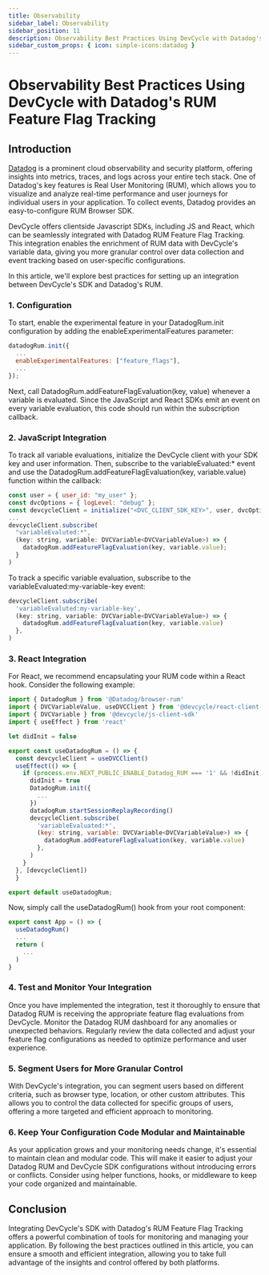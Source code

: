```yaml
---
title: Observability
sidebar_label: Observability
sidebar_position: 11
description: Observability Best Practices Using DevCycle with Datadog's RUM Feature Flag Tracking
sidebar_custom_props: { icon: simple-icons:datadog }
---
```


# Observability Best Practices Using DevCycle with Datadog's RUM Feature Flag Tracking

## Introduction

[Datadog](https://www.Datadoghq.com/) is a prominent cloud observability and security platform, offering insights into
metrics, traces, and logs across your entire tech stack. One of Datadog's key features is Real User Monitoring (RUM),
which allows you to visualize and analyze real-time performance and user journeys for individual users in your
application. To collect events, Datadog provides an easy-to-configure RUM Browser SDK.

DevCycle offers clientside Javascript SDKs, including JS and React, which can be seamlessly integrated with Datadog RUM
Feature Flag Tracking. This integration enables the enrichment of RUM data with DevCycle's variable data, giving you
more granular control over data collection and event tracking based on user-specific configurations.

In this article, we'll explore best practices for setting up an integration between DevCycle's SDK and Datadog's RUM.

### 1. Configuration

To start, enable the experimental feature in your DatadogRum.init configuration by adding the enableExperimentalFeatures
parameter:

```javascript
datadogRum.init({
  ...
  enableExperimentalFeatures: ["feature_flags"],
  ...
});
```

Next, call DatadogRum.addFeatureFlagEvaluation(key, value) whenever a variable is evaluated. Since the JavaScript and
React SDKs emit an event on every variable evaluation, this code should run within the subscription callback.

### 2. JavaScript Integration

To track all variable evaluations, initialize the DevCycle client with your SDK key and user information. Then,
subscribe to the variableEvaluated:\* event and use the DatadogRum.addFeatureFlagEvaluation(key, variable.value)
function within the callback:

```javascript
const user = { user_id: "my_user" };
const dvcOptions = { logLevel: "debug" };
const devcycleClient = initialize("<DVC_CLIENT_SDK_KEY>", user, dvcOptions);
...
devcycleClient.subscribe(
  "variableEvaluted:*",
  (key: string, variable: DVCVariable<DVCVariableValue>) => {
    datadogRum.addFeatureFlagEvaluation(key, variable.value);
  }
)
```

To track a specific variable evaluation, subscribe to the variableEvaluated:my-variable-key event:

```javascript
devcycleClient.subscribe(
  'variableEvaluted:my-variable-key',
  (key: string, variable: DVCVariable<DVCVariableValue>) => {
    datadogRum.addFeatureFlagEvaluation(key, variable.value)
  },
)
```

### 3. React Integration

For React, we recommend encapsulating your RUM code within a React hook. Consider the following example:

```javascript
import { DatadogRum } from '@Datadog/browser-rum'
import { DVCVariableValue, useDVCClient } from '@devcycle/react-client-sdk'
import { DVCVariable } from '@devcycle/js-client-sdk'
import { useEffect } from 'react'

let didInit = false

export const useDatadogRum = () => {
  const devcycleClient = useDVCClient()
  useEffect(() => {
    if (process.env.NEXT_PUBLIC_ENABLE_Datadog_RUM === '1' && !didInit) {
      didInit = true
      DatadogRum.init({
        ...
      })
      datadogRum.startSessionReplayRecording()
      devcycleClient.subscribe(
        'variableEvaluated:*',
        (key: string, variable: DVCVariable<DVCVariableValue>) => {
          datadogRum.addFeatureFlagEvaluation(key, variable.value)
        },
      )
    }
  }, [devcycleClient])
  }

export default useDatadogRum;
```

Now, simply call the useDatadogRum() hook from your root component:

```javascript
export const App = () => {
  useDatadogRum()
  ...
  return (
    ...
  )
}
```

### 4. Test and Monitor Your Integration

Once you have implemented the integration, test it thoroughly to ensure that Datadog RUM is receiving the appropriate
feature flag evaluations from DevCycle. Monitor the Datadog RUM dashboard for any anomalies or unexpected behaviors.
Regularly review the data collected and adjust your feature flag configurations as needed to optimize performance and
user experience.

### 5. Segment Users for More Granular Control

With DevCycle's integration, you can segment users based on different criteria, such as browser type, location, or other
custom attributes. This allows you to control the data collected for specific groups of users, offering a more targeted
and efficient approach to monitoring.

### 6. Keep Your Configuration Code Modular and Maintainable

As your application grows and your monitoring needs change, it's essential to maintain clean and modular code. This will
make it easier to adjust your Datadog RUM and DevCycle SDK configurations without introducing errors or conflicts.
Consider using helper functions, hooks, or middleware to keep your code organized and maintainable.

## Conclusion

Integrating DevCycle's SDK with Datadog's RUM Feature Flag Tracking offers a powerful combination of tools for
monitoring and managing your application. By following the best practices outlined in this article, you can ensure a
smooth and efficient integration, allowing you to take full advantage of the insights and control offered by both
platforms.

